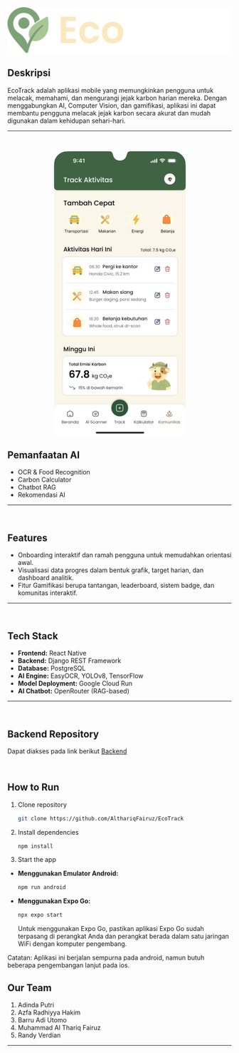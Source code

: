 ![EcoTrack](./assets/readme/EcoTrack.png)


## Deskripsi

EcoTrack adalah aplikasi mobile yang memungkinkan pengguna untuk melacak, memahami, dan mengurangi jejak karbon harian mereka. Dengan menggabungkan AI, Computer Vision, dan gamifikasi, aplikasi ini dapat membantu pengguna melacak jejak karbon secara akurat dan mudah digunakan dalam kehidupan sehari-hari.

---
<br/>

<p align="center">
   <img src="./assets/readme/Screen.png" alt="UI" />
</p>

## Pemanfaatan AI

- OCR & Food Recognition
- Carbon Calculator
- Chatbot RAG
- Rekomendasi AI

---
<br/>

## Features

- Onboarding interaktif dan ramah pengguna untuk memudahkan orientasi awal.
- Visualisasi data progres dalam bentuk grafik, target harian, dan dashboard analitik.
- Fitur Gamifikasi berupa tantangan, leaderboard, sistem badge, dan komunitas interaktif.

---
<br/>

## Tech Stack

- **Frontend:** React Native
- **Backend:** Django REST Framework
- **Database:** PostgreSQL
- **AI Engine:** EasyOCR, YOLOv8, TensorFlow
- **Model Deployment:** Google Cloud Run
- **AI Chatbot:** OpenRouter (RAG-based)

---
<br/>

## Backend Repository

Dapat diakses pada link berikut [Backend](https://github.com/azfaradhi/EcoTrack-Backend) 

<br/>

## How to Run


1. Clone repository
   ```bash
   git clone https://github.com/AlthariqFairuz/EcoTrack
   ```


2. Install dependencies

   ```bash
   npm install
   ```

3. Start the app

- **Menggunakan Emulator Android:**
   ```bash
   npm run android
   ```

- **Menggunakan Expo Go:**
   ```bash
   npx expo start
   ```
   Untuk menggunakan Expo Go, pastikan aplikasi Expo Go sudah terpasang di perangkat Anda dan perangkat berada dalam satu jaringan WiFi dengan komputer pengembang.

Catatan: Aplikasi ini berjalan sempurna pada android, namun butuh beberapa pengembangan lanjut pada ios.

## Our Team
1. Adinda Putri
2. Azfa Radhiyya Hakim
3. Barru Adi Utomo
4. Muhammad Al Thariq Fairuz
5. Randy Verdian
---
